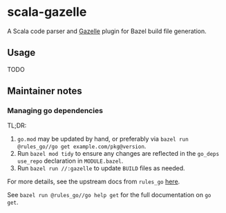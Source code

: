 # scala-gazelle
A Scala code parser and [Gazelle](https://github.com/bazelbuild/bazel-gazelle) plugin for Bazel build file generation.

## Usage

TODO

## Maintainer notes

### Managing go dependencies

TL;DR:
  1. `go.mod` may be updated by hand, or preferably via `bazel run @rules_go//go get example.com/pkg@version`.
  2. Run `bazel mod tidy` to ensure any changes are reflected in the `go_deps` `use_repo` declaration in `MODULE.bazel`.
  3. Run `bazel run //:gazelle` to update `BUILD` files as needed.

For more details, see the upstream docs from `rules_go` [here](https://github.com/bazel-contrib/rules_go/blob/v0.54.0/docs/go/core/bzlmod.md).

See `bazel run @rules_go//go help get` for the full documentation on `go get`.

